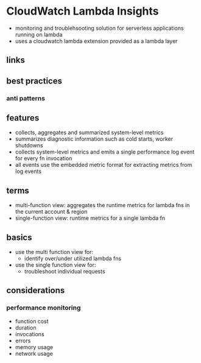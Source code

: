 # CloudWatch Lambda Insights

- monitoring and troublehsooting solution for serverless applications running on lambda
- uses a cloudwatch lambda extension provided as a lambda layer

## links

## best practices

### anti patterns

## features

- collects, aggregates and summarized system-level metrics
- summarizes diagnostic information such as cold starts, worker shutdowns
- collects system-level metrics and emits a single performance log event for every fn invocation
- all events use the embedded metric format for extracting metrics from log events

## terms

- multi-function view: aggregates the runtime metrics for lambda fns in the current account & region
- single-function view: runtime metrics for a single lambda fn

## basics

- use the multi function view for:
  - identify over/under utilized lambda fns
- use the single function view for:
  - troubleshoot individual requests

## considerations

### performance monitoring

- function cost
- duration
- invocations
- errors
- memory usage
- network usage
